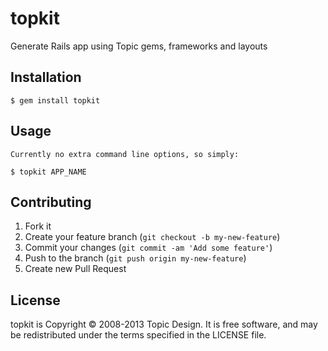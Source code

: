 # topkit

Generate Rails app using Topic gems, frameworks and layouts

## Installation

    $ gem install topkit

## Usage

    Currently no extra command line options, so simply:

    $ topkit APP_NAME

## Contributing

1. Fork it
2. Create your feature branch (`git checkout -b my-new-feature`)
3. Commit your changes (`git commit -am 'Add some feature'`)
4. Push to the branch (`git push origin my-new-feature`)
5. Create new Pull Request

## License

topkit is Copyright © 2008-2013 Topic Design. It is free software, and may be redistributed under the terms specified in the LICENSE file.
